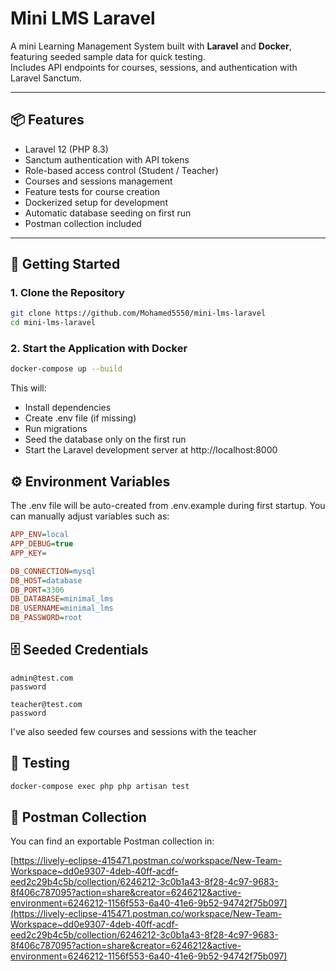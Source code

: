 # Mini LMS Laravel

A mini Learning Management System built with **Laravel** and **Docker**, featuring seeded sample data for quick testing.  
Includes API endpoints for courses, sessions, and authentication with Laravel Sanctum.

---

## 📦 Features

- Laravel 12 (PHP 8.3)
- Sanctum authentication with API tokens
- Role-based access control (Student / Teacher)
- Courses and sessions management
- Feature tests for course creation
- Dockerized setup for development
- Automatic database seeding on first run
- Postman collection included

---

## 🚀 Getting Started

### 1. Clone the Repository

```bash
git clone https://github.com/Mohamed5550/mini-lms-laravel
cd mini-lms-laravel
```

### 2. Start the Application with Docker

```bash
docker-compose up --build
```

This will:

- Install dependencies
- Create .env file (if missing)
- Run migrations
- Seed the database only on the first run
- Start the Laravel development server at http://localhost:8000

## ⚙️ Environment Variables

The .env file will be auto-created from .env.example during first startup.
You can manually adjust variables such as:

```ini
APP_ENV=local
APP_DEBUG=true
APP_KEY=

DB_CONNECTION=mysql
DB_HOST=database
DB_PORT=3306
DB_DATABASE=minimal_lms
DB_USERNAME=minimal_lms
DB_PASSWORD=root
```

## 🗄️ Seeded Credentials

```text
admin@test.com
password

teacher@test.com
password
```

I've also seeded few courses and sessions with the teacher

## 🧪 Testing

```bash
docker-compose exec php php artisan test
```

## 📝 Postman Collection

You can find an exportable Postman collection in:

[https://lively-eclipse-415471.postman.co/workspace/New-Team-Workspace~dd0e9307-4deb-40ff-acdf-eed2c29b4c5b/collection/6246212-3c0b1a43-8f28-4c97-9683-8f406c787095?action=share&creator=6246212&active-environment=6246212-1156f553-6a40-41e6-9b52-94742f75b097](https://lively-eclipse-415471.postman.co/workspace/New-Team-Workspace~dd0e9307-4deb-40ff-acdf-eed2c29b4c5b/collection/6246212-3c0b1a43-8f28-4c97-9683-8f406c787095?action=share&creator=6246212&active-environment=6246212-1156f553-6a40-41e6-9b52-94742f75b097)
